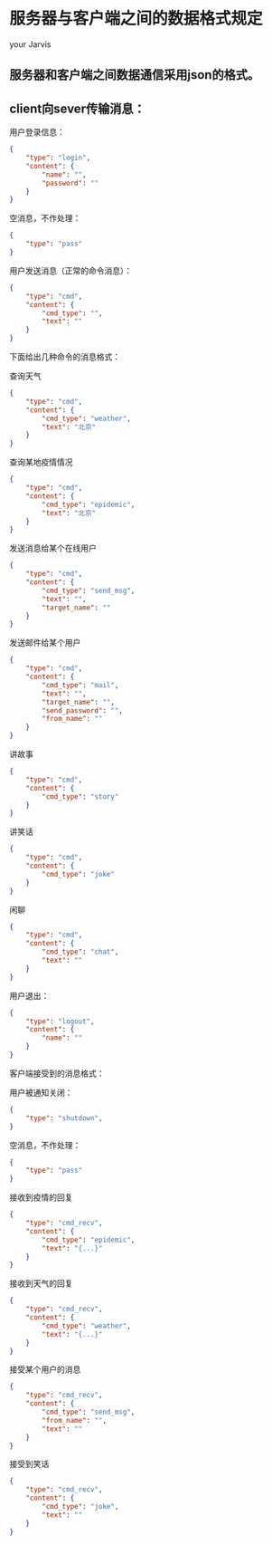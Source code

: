 # 服务器与客户端之间的数据格式规定


your Jarvis

服务器和客户端之间数据通信采用json的格式。
---
client向sever传输消息：
---
用户登录信息：
```json
{
    "type": "login",
    "content": {
        "name": "",
        "password": ""
    }
}
```
空消息，不作处理：
```json
{
    "type": "pass"
}
```
用户发送消息（正常的命令消息）：
```json
{
    "type": "cmd",
    "content": {
        "cmd_type": "",
        "text": ""
    }
}
```
下面给出几种命令的消息格式：

查询天气
```json
{
    "type": "cmd",
    "content": {
        "cmd_type": "weather",
        "text": "北京"
    }
}
```
查询某地疫情情况
```json
{
    "type": "cmd",
    "content": {
        "cmd_type": "epidemic",
        "text": "北京"
    }
}
```
发送消息给某个在线用户
```json
{
    "type": "cmd",
    "content": {
        "cmd_type": "send_msg",
        "text": "",
        "target_name": ""
    }
}
```
发送邮件给某个用户
```json
{
    "type": "cmd",
    "content": {
        "cmd_type": "mail",
        "text": "",
        "target_name": "",
        "send_password": "",
        "from_name": ""
    }
}
```
讲故事
```json
{
    "type": "cmd",
    "content": {
        "cmd_type": "story"
    }
}
```
讲笑话
```json
{
    "type": "cmd",
    "content": {
        "cmd_type": "joke"
    }
}
```
闲聊
```json
{
    "type": "cmd",
    "content": {
        "cmd_type": "chat",
        "text": ""
    }
}
```
用户退出：
```json
{
    "type": "logout",
    "content": {
        "name": ""
    }
}
```

客户端接受到的消息格式：


用户被通知关闭：
```json
{
    "type": "shutdown",
}
```
空消息，不作处理：
```json
{
    "type": "pass"
}
```

接收到疫情的回复
```json
{
    "type": "cmd_recv",
    "content": {
        "cmd_type": "epidemic",
        "text": "{...}"
    }
}
```
接收到天气的回复
```json
{
    "type": "cmd_recv",
    "content": {
        "cmd_type": "weather",
        "text": "{...}"
    }
}
```
接受某个用户的消息
```json
{
    "type": "cmd_recv",
    "content": {
        "cmd_type": "send_msg",
        "from_name": "",
        "text": ""
    }
}
```
接受到笑话
```json
{
    "type": "cmd_recv",
    "content": {
        "cmd_type": "joke",
        "text": ""
    }
}
```


